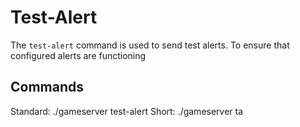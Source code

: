 # Test-Alert

The `test-alert` command is used to send test alerts. To ensure that configured alerts are functioning

## Commands

Standard: ./gameserver test-alert Short: ./gameserver ta

